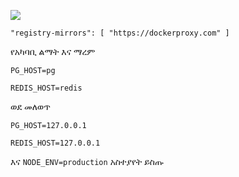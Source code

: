 ![](https://pub-b8db533c86124200a9d799bf3ba88099.r2.dev/2023/03/wbhiRD1.webp)

```
"registry-mirrors": [ "https://dockerproxy.com" ]
```

የአካባቢ ልማት እና ማረም

```
PG_HOST=pg

REDIS_HOST=redis
```

ወደ መለወጥ

```
PG_HOST=127.0.0.1

REDIS_HOST=127.0.0.1

```

እና `NODE_ENV=production` አስተያየት ይስጡ